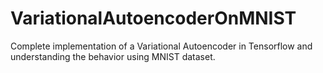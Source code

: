 # VariationalAutoencoderOnMNIST
Complete implementation of a Variational Autoencoder in Tensorflow and understanding the behavior using MNIST dataset.
